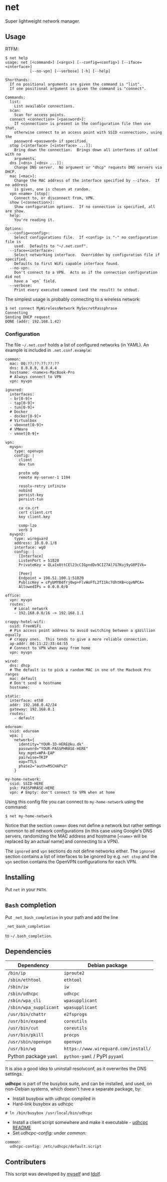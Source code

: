 # net

Super lightweight network manager.

## Usage

RTFM:

```
$ net help
usage: net [<command>] [<args>] [--config=<config>] [--iface=<interface>]
           [--no-vpn] [--verbose] [-h] [--help]

Shorthands:
  If no positional arguments are given the command is "list".
  If one positional argument is given the command is "connect".

Commands:
  list:
    List available connections.
  scan:
    Scan for access points.
  connect <connection> [<password>]:
    If <connection> is present in the configuration file then use that,
    otherwise connect to an access point with SSID <connection>, using the
    password <password> if specified.
  stop [<interface> [<interface> ...]]:
    Bring down the connection.  Brings down all interfaces if called with no
    arguments.
  dns [<dns> [<dns> ...]]:
    Change DNS server.  No argument or "dhcp" requests DNS servers via DHCP.
  mac [<mac>]:
    Change the MAC address of the interface specified by --iface.  If no address
    is given, one is chosen at random.
  vpn <name> [stop]:
    Connect to, or disconnect from, VPN.
  show [<connection>]:
    Show configuration options.  If no connection is specified, all are show.
  help:
    You're reading it.

Options:
  --config=<config>:
    Select configurations file.  If <config> is "-" no configuration file is
    used.  Defaults to "~/.net.conf".
  --iface=<interface>:
    Select networking interface.  Overridden by configuration file if specified.
    Defaults to first WiFi capable interface found.
  --no-vpn:
    Don't connect to a VPN.  Acts as if the connection configuration did not
    have a `vpn` field.
  --verbose:
    Print every executed command (and the result) to stdout.
```

The simplest usage is probably connecting to a wireless network:

```
$ net connect MyWirelessNetwork MySecretPassphrase
Connecting
Sending DHCP request
DONE (addr: 192.168.1.42)
```

### Configuration

The file `~/.net.conf` holds a list of configured networks (in YAML).  An
example is included in `.net.conf.example`:

```
common:
  mac: 00:??:??:??:??:??
  dns: 8.8.8.8, 8.8.4.4
  hostname: <name>s-MacBook-Pro
  # Always connect to VPN
  vpn: myvpn

ignored:
  interfaces:
  - br[0-9]+
  - tap[0-9]+
  - tun[0-9]+
  # Docker
  - docker[0-9]+
  # Virtualbox
  - vboxnet[0-9]+
  # VMWare
  - vmnet[0-9]+

vpn:
  myvpn:
    type: openvpn
    config: |
      client
      dev tun

      proto udp
      remote my-server-1 1194

      resolv-retry infinite
      nobind
      persist-key
      persist-tun

      ca ca.crt
      cert client.crt
      key client.key

      comp-lzo
      verb 3
  myvpn2:
    type: wireguard
    address: 10.0.0.1/8
    interface: wg0
    config: |
      [Interface]
      ListenPort = 51820
      PrivateKey = QLa1x8ttCEl23cCIGpndDv9CIZ7Al7G7Kuj9yG0PIVk=

      [Peer]
      Endpoint = 198.51.100.1:51820
      PublicKey = cPybMYBdfrj0wp+FlvWoFfL2fI1kc7dhtKB+cqvNPCA=
      AllowedIPs = 0.0.0.0/0

office:
  vpn: myvpn
  routes:
    # Local network
    - 192.168.0.0/16 -> 192.168.1.1

crappy-hotel-wifi:
  ssid: FreeWiFi
  # Pin access point address to avoid switching between a gazillion equally
  # crappy ones.  This tends to give a more reliable connection.
  ap-addr: 00:11:22:33:44:55
  # Connect to VPN when away from home
  vpn: myvpn

wired:
  dns: dhcp
  # The default is to pick a random MAC in one of the Macbook Pro ranges
  mac: default
  # Don't send a hostname
  hostname:

static:
  interface: eth0
  addr: 192.168.0.42/24
  gateway: 192.168.0.1
  routes:
    - default

eduroam:
  ssid: eduroam
  wpa: |
    network={
      identity="YOUR-ID-HERE@ku.dk"
      password="YOUR-PASSPHRASE-HERE"
      key_mgmt=WPA-EAP
      pairwise=TKIP
      eap=TTLS
      phase2="auth=MSCHAPv2"
    }

my-home-network:
  ssid: SSID-HERE
  psk: PASSPHRASE-HERE
  vpn: # Empty: don't connect to VPN when at home
```

Using this config file you can connect to `my-home-network` using the command:

```
$ net my-home-network
```

Notice that the section `common` does not define a network but rather settings
common to *all* network configurations (in this case using Google's DNS servers,
randomizing the MAC address and hostname [`<name>` will be replaced by an actual
name] and connecting to a VPN).

The `ignored` and `vpn` sections do not define networks either.  The `ignored`
section contains a list of interfaces to be ignored by e.g. `net stop` and the
`vpn` section contains the OpenVPN configurations for each VPN.

## Installing

Put `net` in your `PATH`.

## `Bash` completion

Put `_net_bash_completion` in your path and add the line

```
_net_bash_completion
```

to `~/.bash_completion`.

## Dependencies

| Dependency             | Debian package                       |
|------------------------|--------------------------------------|
| `/bin/ip`              | `iproute2`                           |
| `/sbin/ethtool`        | `ethtool`                            |
| `/sbin/iw`             | `iw`                                 |
| `/sbin/udhcpc`         | `udhcpc`                             |
| `/sbin/wpa_cli`        | `wpasupplicant`                      |
| `/sbin/wpa_supplicant` | `wpasupplicant`                      |
| `/usr/bin/chattr`      | `e2fsprogs`                          |
| `/usr/bin/expand`      | `coreutils`                          |
| `/usr/bin/cut`         | `coreutils`                          |
| `/usr/bin/pkill`       | `procps`                             |
| `/usr/sbin/openvpn`    | `openvpn`                            |
| `/usr/bin/wg`          | `https://www.wireguard.com/install/` |
| Python package `yaml`  | `python-yaml` / PyPI `pyyaml`        |

It is also a good idea to uninstall resolvconf, as it overwrites the DNS settings.

**udhcpc** is part of the busybox suite, and can be installed, and used,
on non-Debian systems, which doesn't have a separate package, by:
* Install busybox with udhcpc compiled in
* Hard-link busybox as udhcpc
```
# ln /bin/busybox /usr/local/bin/udhcpc
```
* Install a client script somewhere and make it executable - [udhcpc README](https://udhcp.busybox.net/README.udhcpc)
* Set _udhcpc-config:_ under _common:_
```
common:
  udhcpc-config: /etc/udhcpc/default.script
```

## Contributers

This script was developed by [myself](https://github.com/br0ns) and
[Idolf](https://github.com/idolf).
